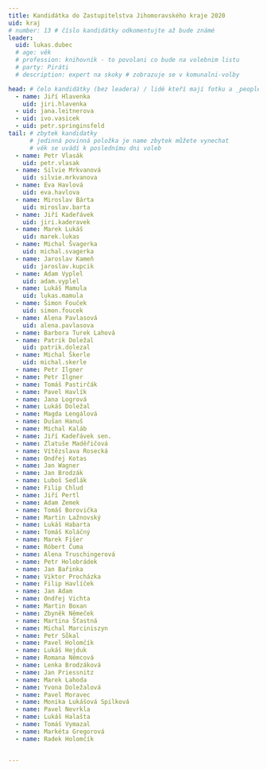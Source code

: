 ```yaml
---
title: Kandidátka do Zastupitelstva Jihomoravského kraje 2020
uid: kraj
# number: 13 # číslo kandidátky odkomentujte až bude známé
leader:
  uid: lukas.dubec
  # age: věk
  # profession: knihovník - to povolani co bude na volebnim listu
  # party: Piráti
  # description: expert na skoky # zobrazuje se v komunalni-volby

head: # čelo kandidátky (bez leadera) / lidé kteří mají fotku a _people/jmeno.md
  - name: Jiří Hlavenka
    uid: jiri.hlavenka
  - uid: jana.leitnerova
  - uid: ivo.vasicek
  - uid: petr.springinsfeld
tail: # zbytek kandidatky
      # jedinná povinná položka je name zbytek můžete vynechat
      # věk se uvádí k poslednímu dni voleb
  - name: Petr Vlasák
    uid: petr.vlasak
  - name: Silvie Mrkvanová
    uid: silvie.mrkvanova
  - name: Eva Havlová
    uid: eva.havlova
  - name: Miroslav Bárta
    uid: miroslav.barta
  - name: Jiří Kadeřávek
    uid: jiri.kaderavek
  - name: Marek Lukáš
    uid: marek.lukas
  - name: Michal Švagerka
    uid: michal.svagerka
  - name: Jaroslav Kameň
    uid: jaroslav.kupcik
  - name: Adam Vyplel
    uid: adam.vyplel
  - name: Lukáš Mamula
    uid: lukas.mamula
  - name: Šimon Fouček
    uid: simon.foucek
  - name: Alena Pavlasová
    uid: alena.pavlasova
  - name: Barbora Turek Lahová
  - name: Patrik Doležal
    uid: patrik.dolezal
  - name: Michal Škerle
    uid: michal.skerle
  - name: Petr Ilgner
  - name: Petr Ilgner
  - name: Tomáš Pastirčák
  - name: Pavel Havlík
  - name: Jana Logrová
  - name: Lukáš Doležal
  - name: Magda Lengálová
  - name: Dušan Hanuš
  - name: Michal Kaláb
  - name: Jiří Kadeřávek sen.
  - name: Zlatuše Maděřičová
  - name: Vítězslava Rosecká
  - name: Ondřej Kotas
  - name: Jan Wagner
  - name: Jan Brodzák
  - name: Luboš Sedlák
  - name: Filip Chlud
  - name: Jiří Pertl
  - name: Adam Zemek
  - name: Tomáš Borovička
  - name: Martin Lažnovský
  - name: Lukáš Habarta
  - name: Tomáš Koláčný
  - name: Marek Fišer
  - name: Róbert Čuma
  - name: Alena Truschingerová
  - name: Petr Holobrádek
  - name: Jan Bařinka
  - name: Viktor Procházka
  - name: Filip Havlíček
  - name: Jan Adam
  - name: Ondřej Vichta
  - name: Martin Boxan
  - name: Zbyněk Němeček
  - name: Martina Šťastná
  - name: Michal Marciniszyn
  - name: Petr Sůkal
  - name: Pavel Holomčík
  - name: Lukáš Hejduk
  - name: Romana Němcová
  - name: Lenka Brodzáková
  - name: Jan Priessnitz
  - name: Marek Lahoda
  - name: Yvona Doležalová
  - name: Pavel Moravec
  - name: Monika Lukášová Spilková
  - name: Pavel Nevrkla
  - name: Lukáš Halašta
  - name: Tomáš Vymazal
  - name: Markéta Gregorová
  - name: Radek Holomčík


---
```

